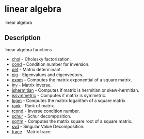 

# linear algebra

linear algebra

## Description
linear algebra functions


* [chol](chol.md) - Cholesky factorization.
* [cond](cond.md) - Condition number for inversion.
* [det](det.md) - Matrix determinant.
* [eig](eig.md) - Eigenvalues and eigenvectors.
* [expm](expm.md) - Computes the matrix exponential of a square matrix.
* [inv](inv.md) - Matrix inverse.
* [ishermitian](ishermitian.md) - Computes if matrix is hermitian or skew-hermitian.
* [issymmetric](issymmetric.md) - Computes if matrix is symmetric.
* [logm](logm.md) - Computes the matrix logarithm of a square matrix.
* [rank](rank.md) - Rank of matrix.
* [rcond](rcond.md) - Inverse condition number.
* [schur](schur.md) - Schur decomposition.
* [sqrtm](sqrtm.md) - Computes the matrix square root of a square matrix.
* [svd](svd.md) - Singular Value Decomposition.
* [trace](trace.md) - Matrix trace.



